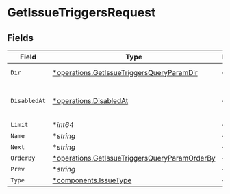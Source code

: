 # GetIssueTriggersRequest


## Fields

| Field                                                                                                         | Type                                                                                                          | Required                                                                                                      | Description                                                                                                   |
| ------------------------------------------------------------------------------------------------------------- | ------------------------------------------------------------------------------------------------------------- | ------------------------------------------------------------------------------------------------------------- | ------------------------------------------------------------------------------------------------------------- |
| `Dir`                                                                                                         | [*operations.GetIssueTriggersQueryParamDir](../../models/operations/getissuetriggersqueryparamdir.md)         | :heavy_minus_sign:                                                                                            | Sort direction                                                                                                |
| `DisabledAt`                                                                                                  | [*operations.DisabledAt](../../models/operations/disabledat.md)                                               | :heavy_minus_sign:                                                                                            | Date when the issue trigger was disabled                                                                      |
| `Limit`                                                                                                       | **int64*                                                                                                      | :heavy_minus_sign:                                                                                            | N/A                                                                                                           |
| `Name`                                                                                                        | **string*                                                                                                     | :heavy_minus_sign:                                                                                            | N/A                                                                                                           |
| `Next`                                                                                                        | **string*                                                                                                     | :heavy_minus_sign:                                                                                            | N/A                                                                                                           |
| `OrderBy`                                                                                                     | [*operations.GetIssueTriggersQueryParamOrderBy](../../models/operations/getissuetriggersqueryparamorderby.md) | :heavy_minus_sign:                                                                                            | Sort key(s)                                                                                                   |
| `Prev`                                                                                                        | **string*                                                                                                     | :heavy_minus_sign:                                                                                            | N/A                                                                                                           |
| `Type`                                                                                                        | [*components.IssueType](../../models/components/issuetype.md)                                                 | :heavy_minus_sign:                                                                                            | Issue type                                                                                                    |